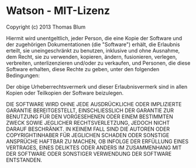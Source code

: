 
Watson - MIT-Lizenz
================================================================================

Copyright (c) 2013 Thomas Blum

Hiermit wird unentgeltlich, jeder Person, die eine Kopie der Software und der zugehörigen Dokumentationen (die "Software") erhält, die Erlaubnis erteilt, sie uneingeschränkt zu benutzen, inklusive und ohne Ausnahme, dem Recht, sie zu verwenden, kopieren, ändern, fusionieren, verlegen, verbreiten, unterlizenzieren und/oder zu verkaufen, und Personen, die diese Software erhalten, diese Rechte zu geben, unter den folgenden Bedingungen:

Der obige Urheberrechtsvermerk und dieser Erlaubnisvermerk sind in allen Kopien oder Teilkopien der Software beizulegen.

DIE SOFTWARE WIRD OHNE JEDE AUSDRÜCKLICHE ODER IMPLIZIERTE GARANTIE BEREITGESTELLT, EINSCHLIESSLICH DER GARANTIE ZUR BENUTZUNG FÜR DEN VORGESEHENEN ODER EINEM BESTIMMTEN ZWECK SOWIE JEGLICHER RECHTSVERLETZUNG, JEDOCH NICHT DARAUF BESCHRÄNKT. IN KEINEM FALL SIND DIE AUTOREN ODER COPYRIGHTINHABER FÜR JEGLICHEN SCHADEN ODER SONSTIGE ANSPRÜCHE HAFTBAR ZU MACHEN, OB INFOLGE DER ERFÜLLUNG EINES VERTRAGES, EINES DELIKTES ODER ANDERS IM ZUSAMMENHANG MIT DER SOFTWARE ODER SONSTIGER VERWENDUNG DER SOFTWARE ENTSTANDEN.